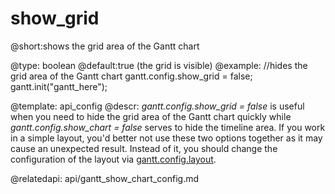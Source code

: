 show_grid
=============
@short:shows the grid area of the Gantt chart
	

@type: boolean
@default:true (the grid is visible)
@example:
//hides the grid area of the Gantt chart
gantt.config.show_grid = false;
gantt.init("gantt_here");

@template:	api_config
@descr:
*gantt.config.show_grid = false* is useful when you need to hide the grid area of the Gantt chart quickly while *gantt.config.show_chart = false* serves to hide the timeline area. If you work in a simple layout, you'd better not use these two options together as it may cause an unexpected result. Instead of it, you should change the configuration of the layout via [gantt.config.layout](api/gantt_layout_config.md).

@relatedapi:
	api/gantt_show_chart_config.md